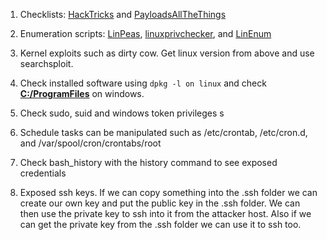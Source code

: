 1. Checklists: [HackTricks]([https://book.hacktricks.wiki/en/linux-hardening/privilege-escalation/index.html]) and [PayloadsAllTheThings](https://github.com/swisskyrepo/PayloadsAllTheThings)

2. Enumeration scripts: [LinPeas](https://github.com/peass-ng/PEASS-ng/tree/master/linPEAS), [linuxprivchecker](https://github.com/sleventyeleven/linuxprivchecker), and [LinEnum](https://github.com/rebootuser/LinEnum)

3. Kernel exploits such as dirty cow. Get linux version from above and use searchsploit.

4. Check installed software using `dpkg -l on linux` and check **[C:/ProgramFiles](/C:/ProgramFiles)** on windows.

5. Check sudo, suid and windows token privileges
s
6. Schedule tasks can be manipulated such as /etc/crontab, /etc/cron.d, and /var/spool/cron/crontabs/root

7. Check bash_history with the history command to see exposed credentials

8. Exposed ssh keys. If we can copy something into the .ssh folder we can create our own key and put the public key in the .ssh folder. We can then use the private key to ssh into it from the attacker host. Also if we can get the private key from the .ssh folder we can use it to ssh too.